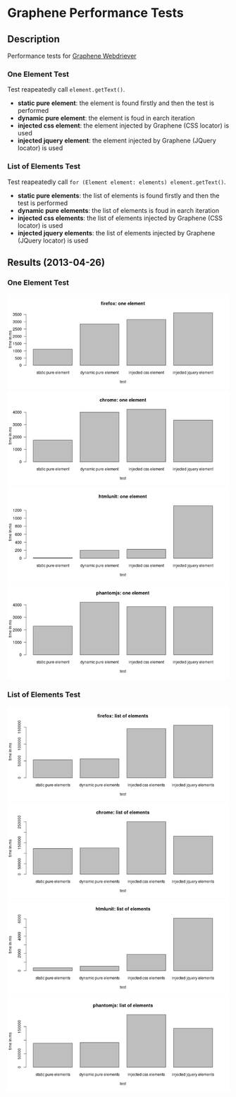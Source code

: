 # Graphene Performance Tests

## Description

Performance tests for [Graphene Webdriever](https://github.com/arquillian/arquillian-graphene)

### One Element Test

Test reapeatedly call `element.getText()`.

* **static pure element**: the element is found firstly and then the test is performed
* **dynamic pure element**: the element is foud in earch iteration
* **injected css element**: the element injected by Graphene (CSS locator) is used
* **injected jquery element**: the element injected by Graphene (JQuery locator) is used

### List of Elements Test

Test reapeatedly call `for (Element element: elements) element.getText()`.

* **static pure elements**: the list of elements is found firstly and then the test is performed
* **dynamic pure elements**: the list of elements is foud in earch iteration
* **injected css elements**: the list of elements injected by Graphene (CSS locator) is used
* **injected jquery elements**: the list of elements injected by Graphene (JQuery locator) is used

## Results (2013-04-26)

### One Element Test

![Firefox](/done/2013-04-26/graphs/firefox-element.png)
![Google Chrome](/done/2013-04-26/graphs/chrome-element.png)
![HtmlUnit](/done/2013-04-26/graphs/htmlunit-element.png)
![PhantomJS](/done/2013-04-26/graphs/phantomjs-element.png)

### List of Elements Test

![Firefox](/done/2013-04-26/graphs/firefox-elements.png)
![Google Chrome](/done/2013-04-26/graphs/chrome-elements.png)
![HtmlUnit](/done/2013-04-26/graphs/htmlunit-elements.png)
![PhantomJS](/done/2013-04-26/graphs/phantomjs-elements.png)
